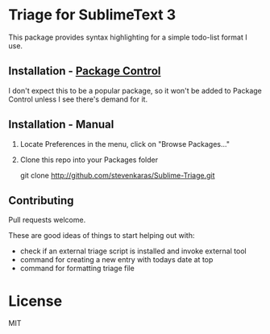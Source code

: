 # Triage for SublimeText 3

This package provides syntax highlighting for a simple todo-list format I use.

## Installation - [Package Control][package-control]

I don't expect this to be a popular package, so it won't be added to Package Control unless I see there's demand for it.

[package-control]: https://sublime.wbond.net/

## Installation - Manual

1. Locate Preferences in the menu, click on "Browse Packages..."
2. Clone this repo into your Packages folder

    git clone http://github.com/stevenkaras/Sublime-Triage.git

## Contributing

Pull requests welcome.

These are good ideas of things to start helping out with:

- check if an external triage script is installed and invoke external tool
- command for creating a new entry with todays date at top
- command for formatting triage file

# License

MIT
